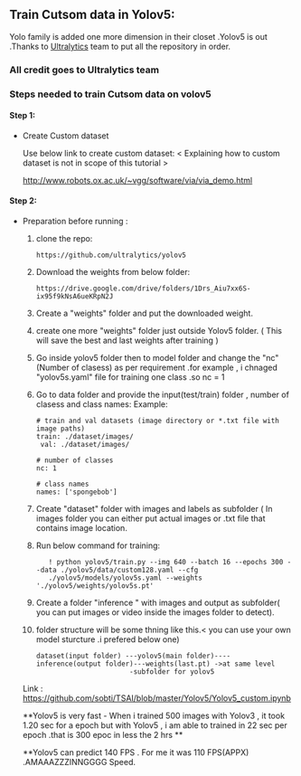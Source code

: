 ## Train Cutsom data in Yolov5:

Yolo family is added one more dimension in their closet .Yolov5 is out .Thanks to [Ultralytics](https://github.com/ultralytics/yolov5) team to put all the repository in order.

### All credit goes to **Ultralytics** team

### Steps needed to train Cutsom data on volov5

#### Step 1:
- Create Custom dataset

   Use below link to create custom dataset: < Explaining how to custom dataset is not in scope of this tutorial >
 
   http://www.robots.ox.ac.uk/~vgg/software/via/via_demo.html
   
#### Step 2:
 
- Preparation before running :

  1. clone the repo:
  
         https://github.com/ultralytics/yolov5  
  
  2. Download the weights from below folder:
  
         https://drive.google.com/drive/folders/1Drs_Aiu7xx6S-ix95f9kNsA6ueKRpN2J
   
  3. Create a "weights" folder and put the downloaded weight.
  
  4. create one more "weights" folder just outside Yolov5 folder. ( This will save the best and last weights after training )
  
  5. Go inside yolov5 folder then to model folder and change the "nc"(Number of clasess) as per requirement .for example , i chnaged         "yolov5s.yaml" file for training one class .so nc = 1
  
  6. Go to data folder and provide the input(test/train) folder , number of clasess and class names: Example:
  
         # train and val datasets (image directory or *.txt file with image paths)
         train: ./dataset/images/
          val: ./dataset/images/

         # number of classes
         nc: 1

         # class names
         names: ['spongebob']
         
   7. Create "dataset" folder with images and labels as subfolder ( In images folder you can either put actual images or .txt file that        contains image location.  
   
   8. Run below command for training:
   
             ! python yolov5/train.py --img 640 --batch 16 --epochs 300 --data ./yolov5/data/custom128.yaml --cfg  
             ./yolov5/models/yolov5s.yaml --weights './yolov5/weights/yolov5s.pt'       
         
   8. Create a folder "inference " with images and output as subfolder( you can put images or video inside the images folder to detect).
   
   9. folder structure will be some thning like this.< you can use your own model sturcture .i prefered below one)  
   
          dataset(input folder) ---yolov5(main folder)----inference(output folder)---weights(last.pt) ->at same level
                                 -subfolder for yolov5
    
   Link : https://github.com/sobti/TSAI/blob/master/Yolov5/Yolov5_custom.ipynb
   
   **Yolov5 is very fast - When i trained 500 images with Yolov3 , it took 1.20 sec for a epoch but with Yolov5 , i am able to trained       in 22 sec per epoch .that is 300 epoc in less the 2 hrs **
   
   **Yolov5 can predict 140 FPS . For me it was 110 FPS(APPX) .AMAAAZZZINNGGGG Speed.
    

 
 
